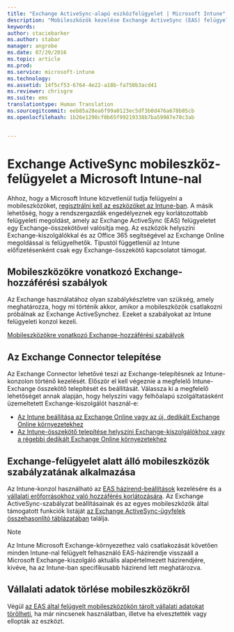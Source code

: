 ```yaml
---
title: "Exchange ActiveSync-alapú eszközfelügyelet | Microsoft Intune"
description: "Mobileszközök kezelése Exchange ActiveSync (EAS) felügyelettel az Exchange-összekötő segítségével"
keywords: 
author: staciebarker
ms.author: stabar
manager: angrobe
ms.date: 07/29/2016
ms.topic: article
ms.prod: 
ms.service: microsoft-intune
ms.technology: 
ms.assetid: 14f5cf53-6764-4e22-a18b-fa750b3acd41
ms.reviewer: chrisgre
ms.suite: ems
translationtype: Human Translation
ms.sourcegitcommit: eeb85a28ea6f99a0123ec5df3b0d476a678b85cb
ms.openlocfilehash: 1b26e1298cf0b65f99219338b7ba59987e70c3ab


---
```


# <a name="exchange-activesync-mobile-device-management-with-microsoft-intune"></a>Exchange ActiveSync mobileszköz-felügyelet a Microsoft Intune-nal
Ahhoz, hogy a Microsoft Intune közvetlenül tudja felügyelni a mobileszközöket, [regisztrálni kell az eszközöket az Intune-ban](prerequisites-for-enrollment.md). A másik lehetőség, hogy a rendszergazdák engedélyeznek egy korlátozottabb felügyeleti megoldást, amely az Exchange ActiveSync (EAS) felügyeletet egy Exchange-összekötővel valósítja meg. Az eszközök helyszíni Exchange-kiszolgálókkal és az Office 365 segítségével az Exchange Online megoldással is felügyelhetők. Típustól függetlenül az Intune előfizetésenként csak egy Exchange-összekötő kapcsolatot támogat.

## <a name="exchange-access-rules-for-mobile-devices"></a>Mobileszközökre vonatkozó Exchange-hozzáférési szabályok ##

Az Exchange használatához olyan szabálykészletre van szükség, amely meghatározza, hogy mi történik akkor, amikor a mobileszközök csatlakozni próbálnak az Exchange ActiveSynchez. Ezeket a szabályokat az Intune felügyeleti konzol kezeli.

[Mobileszközökre vonatkozó Exchange-hozzáférési szabályok](exchange-access-rules-for-mobile-devices.md)

## <a name="install-the-exchange-connector"></a>Az Exchange Connector telepítése
Az Exchange Connector lehetővé teszi az Exchange-telepítésnek az Intune-konzolon történő kezelését. Először el kell végeznie a megfelelő Intune-Exchange összekötő telepítését és beállítását. Válassza ki a megfelelő lehetőséget annak alapján, hogy helyszíni vagy felhőalapú szolgáltatásként üzemeltetett Exchange-kiszolgálót használ-e:

-   [Az Intune beállítása az Exchange Online vagy az új, dedikált Exchange Online környezetekhez](intune-service-to-service-exchange-connector.md)
-   [Az Intune-összekötő telepítése helyszíni Exchange-kiszolgálókhoz vagy a régebbi dedikált Exchange Online környezetekhez](intune-on-premises-exchange-connector.md)


## <a name="apply-policy-for-exchange-managed-mobile-devices"></a>Exchange-felügyelet alatt álló mobileszközök szabályzatának alkalmazása
Az Intune-konzol használható az [EAS házirend-beállítások](exchange-activesync-policy-settings-in-microsoft-intune.md) kezelésére és a [vállalati erőforrásokhoz való hozzáférés korlátozására](restrict-access-to-email-and-o365-services-with-microsoft-intune.md). Az Exchange ActiveSync-szabályzat beállításainak és az egyes mobileszközök által támogatott funkciók listáját [az Exchange ActiveSync-ügyfelek összehasonlító táblázatában](http://go.microsoft.com/fwlink/?LinkId=247270) találja.

> [!NOTE]
> Az Intune Microsoft Exchange-környezethez való csatlakozását követően minden Intune-nal felügyelt felhasználó EAS-házirendje visszaáll a Microsoft Exchange-kiszolgáló aktuális alapértelmezett házirendjére, kivéve, ha az Intune-ban specifikusabb házirend lett meghatározva.

## <a name="wipe-company-data-from-mobile-devices"></a>Vállalati adatok törlése mobileszközökről
Végül [az EAS által felügyelt mobileszközökön tárolt vállalati adatokat törölheti](wipe-for-exchange-managed-mobile-devices.md), ha már nincsenek használatban, illetve ha elvesztették vagy ellopták az eszközt.



<!--HONumber=Nov16_HO1-->


